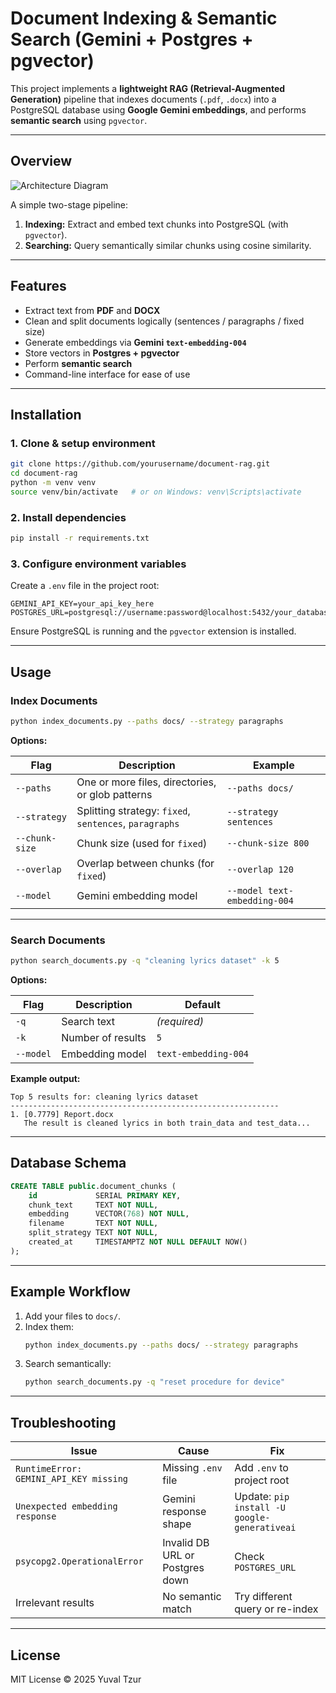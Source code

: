 # Document Indexing & Semantic Search (Gemini + Postgres + pgvector)

This project implements a **lightweight RAG (Retrieval-Augmented Generation)** pipeline that indexes documents (`.pdf`, `.docx`) into a PostgreSQL database using **Google Gemini embeddings**, and performs **semantic search** using `pgvector`.

---

## Overview

![Architecture Diagram](https://github.com/yourusername/document-rag/assets/architecture_example.png)

A simple two-stage pipeline:

1. **Indexing:** Extract and embed text chunks into PostgreSQL (with `pgvector`).
2. **Searching:** Query semantically similar chunks using cosine similarity.

---

## Features

- Extract text from **PDF** and **DOCX**
- Clean and split documents logically (sentences / paragraphs / fixed size)
- Generate embeddings via **Gemini `text-embedding-004`**
- Store vectors in **Postgres + pgvector**
- Perform **semantic search**
- Command-line interface for ease of use

---

## Installation

### 1. Clone & setup environment
```bash
git clone https://github.com/yourusername/document-rag.git
cd document-rag
python -m venv venv
source venv/bin/activate   # or on Windows: venv\Scripts\activate
```

### 2. Install dependencies
```bash
pip install -r requirements.txt
```

### 3. Configure environment variables
Create a `.env` file in the project root:

```
GEMINI_API_KEY=your_api_key_here
POSTGRES_URL=postgresql://username:password@localhost:5432/your_database
```

Ensure PostgreSQL is running and the `pgvector` extension is installed.

---

## Usage

### Index Documents
```bash
python index_documents.py --paths docs/ --strategy paragraphs
```

**Options:**

| Flag | Description | Example |
|------|--------------|---------|
| `--paths` | One or more files, directories, or glob patterns | `--paths docs/` |
| `--strategy` | Splitting strategy: `fixed`, `sentences`, `paragraphs` | `--strategy sentences` |
| `--chunk-size` | Chunk size (used for `fixed`) | `--chunk-size 800` |
| `--overlap` | Overlap between chunks (for `fixed`) | `--overlap 120` |
| `--model` | Gemini embedding model | `--model text-embedding-004` |

---

### Search Documents
```bash
python search_documents.py -q "cleaning lyrics dataset" -k 5
```

**Options:**

| Flag | Description | Default |
|------|--------------|----------|
| `-q` | Search text | *(required)* |
| `-k` | Number of results | `5` |
| `--model` | Embedding model | `text-embedding-004` |

**Example output:**

```
Top 5 results for: cleaning lyrics dataset
------------------------------------------------------------
1. [0.7779] Report.docx
   The result is cleaned lyrics in both train_data and test_data...
```

---

## Database Schema

```sql
CREATE TABLE public.document_chunks (
    id             SERIAL PRIMARY KEY,
    chunk_text     TEXT NOT NULL,
    embedding      VECTOR(768) NOT NULL,
    filename       TEXT NOT NULL,
    split_strategy TEXT NOT NULL,
    created_at     TIMESTAMPTZ NOT NULL DEFAULT NOW()
);
```

---

## Example Workflow

1. Add your files to `docs/`.
2. Index them:
   ```bash
   python index_documents.py --paths docs/ --strategy paragraphs
   ```
3. Search semantically:
   ```bash
   python search_documents.py -q "reset procedure for device"
   ```

---

## Troubleshooting

| Issue | Cause | Fix |
|--------|--------|------|
| `RuntimeError: GEMINI_API_KEY missing` | Missing `.env` file | Add `.env` to project root |
| `Unexpected embedding response` | Gemini response shape | Update: `pip install -U google-generativeai` |
| `psycopg2.OperationalError` | Invalid DB URL or Postgres down | Check `POSTGRES_URL` |
| Irrelevant results | No semantic match | Try different query or re-index |

---

## License

MIT License © 2025 Yuval Tzur
